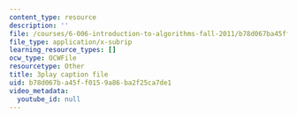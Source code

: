 ```yaml
---
content_type: resource
description: ''
file: /courses/6-006-introduction-to-algorithms-fall-2011/b78d067ba45ff0159a86ba2f25ca7de1_ENyox7kNKeY.srt
file_type: application/x-subrip
learning_resource_types: []
ocw_type: OCWFile
resourcetype: Other
title: 3play caption file
uid: b78d067b-a45f-f015-9a86-ba2f25ca7de1
video_metadata:
  youtube_id: null
---
```

